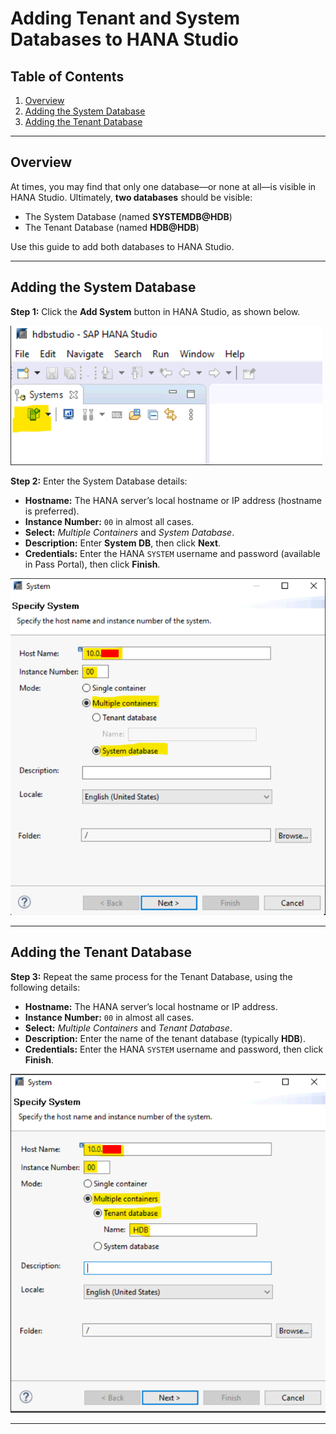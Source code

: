 # Adding Tenant and System Databases to HANA Studio

## Table of Contents
1. [Overview](#overview)  
2. [Adding the System Database](#adding-the-system-database)  
3. [Adding the Tenant Database](#adding-the-tenant-database)

---

## Overview

At times, you may find that only one database—or none at all—is visible in HANA Studio. Ultimately, **two databases** should be visible:

- The System Database (named **SYSTEMDB@HDB**)  
- The Tenant Database (named **HDB@HDB**)

Use this guide to add both databases to HANA Studio.

---

## Adding the System Database

**Step 1:** Click the **Add System** button in HANA Studio, as shown below.

![Add_System_Button](https://github.com/JThomas404/SAP-HANA-Professional-Portfolio/raw/main/images/Add_System_Button.png)

**Step 2:** Enter the System Database details:

- **Hostname:** The HANA server’s local hostname or IP address (hostname is preferred).  
- **Instance Number:** `00` in almost all cases.  
- **Select:** *Multiple Containers* and *System Database*.  
- **Description:** Enter **System DB**, then click **Next**.  
- **Credentials:** Enter the HANA `SYSTEM` username and password (available in Pass Portal), then click **Finish**.  

![System_DB_Configuration](https://github.com/JThomas404/SAP-HANA-Professional-Portfolio/raw/main/images/System_DB_Configuration.png)

---

## Adding the Tenant Database

**Step 3:** Repeat the same process for the Tenant Database, using the following details:

- **Hostname:** The HANA server’s local hostname or IP address.  
- **Instance Number:** `00` in almost all cases.  
- **Select:** *Multiple Containers* and *Tenant Database*.  
- **Description:** Enter the name of the tenant database (typically **HDB**).  
- **Credentials:** Enter the HANA `SYSTEM` username and password, then click **Finish**.  

![Tenant_DB_Configuration](https://github.com/JThomas404/SAP-HANA-Professional-Portfolio/raw/main/images/Tenant_DB_Configuration.png)

---